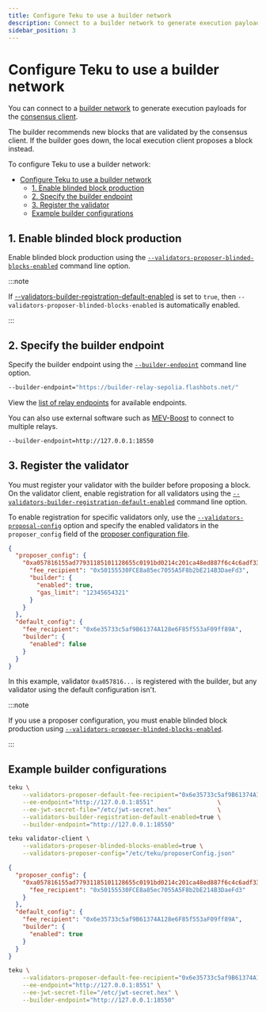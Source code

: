 ```yaml
---
title: Configure Teku to use a builder network
description: Connect to a builder network to generate execution payloads.
sidebar_position: 3
---
```


# Configure Teku to use a builder network

You can connect to a [builder network](../../concepts/builder-network.md) to generate execution payloads for the [consensus client](../../concepts/merge.md#consensus-clients).

The builder recommends new blocks that are validated by the consensus client. If the builder goes down, the local execution client proposes a block instead.

To configure Teku to use a builder network:

- [Configure Teku to use a builder network](#configure-teku-to-use-a-builder-network)
  - [1. Enable blinded block production](#1-enable-blinded-block-production)
  - [2. Specify the builder endpoint](#2-specify-the-builder-endpoint)
  - [3. Register the validator](#3-register-the-validator)
  - [Example builder configurations](#example-builder-configurations)

## 1. Enable blinded block production

Enable blinded block production using the [`--validators-proposer-blinded-blocks-enabled`](../../reference/cli/index.md#validators-proposer-blinded-blocks-enabled) command line option.

:::note

If [--validators-builder-registration-default-enabled](../../reference/cli/index.md#validators-builder-registration-default-enabled) is set to `true`, then `--validators-proposer-blinded-blocks-enabled` is automatically enabled.

:::

## 2. Specify the builder endpoint

Specify the builder endpoint using the [`--builder-endpoint`](../../reference/cli/index.md#builder-endpoint) command line option.

```bash title="Example"
--builder-endpoint="https://builder-relay-sepolia.flashbots.net/"
```

View the [list of relay endpoints](https://github.com/flashbots/mev-boost#usage) for available endpoints.

You can also use external software such as [MEV-Boost](https://github.com/flashbots/mev-boost) to connect to multiple relays.

```bash title="Example"
--builder-endpoint=http://127.0.0.1:18550
```

## 3. Register the validator

You must register your validator with the builder before proposing a block. On the validator client, enable registration for all validators using the [`--validators-builder-registration-default-enabled`](../../reference/cli/index.md#validators-builder-registration-default-enabled) command line option.

To enable registration for specific validators only, use the [`--validators-proposal-config`](../../reference/cli/index.md#validators-proposer-config) option and specify the enabled validators in the `proposer_config` field of the [proposer configuration file](use-proposer-config-file.md).

```json title="proposerConfig.json"
{
  "proposer_config": {
    "0xa057816155ad77931185101128655c0191bd0214c201ca48ed887f6c4c6adf334070efcd75140eada5ac83a92506dd7a": {
      "fee_recipient": "0x50155530FCE8a85ec7055A5F8b2bE214B3DaeFd3",
      "builder": {
        "enabled": true,
        "gas_limit": "12345654321"
      }
    }
  },
  "default_config": {
    "fee_recipient": "0x6e35733c5af9B61374A128e6F85f553aF09ff89A",
    "builder": {
      "enabled": false
    }
  }
}
```

In this example, validator `0xa057816...` is registered with the builder, but any validator using the default configuration isn't.

:::note

If you use a proposer configuration, you must enable blinded block production using [`--validators-proposer-blinded-blocks-enabled`](../../reference/cli/index.md#validators-proposer-blinded-blocks-enabled).

:::

## Example builder configurations

```bash title="Validator client and beacon node in a single process"
teku \
    --validators-proposer-default-fee-recipient="0x6e35733c5af9B61374A128e6F85f553aF09ff89A" \
    --ee-endpoint="http://127.0.0.1:8551"                  \
    --ee-jwt-secret-file="/etc/jwt-secret.hex"             \
    --validators-builder-registration-default-enabled=true \
    --builder-endpoint="http://127.0.0.1:18550"
```

```bash title="Validator client parameters"
teku validator-client \
    --validators-proposer-blinded-blocks-enabled=true \
    --validators-proposer-config="/etc/teku/proposerConfig.json"
```

```json title="Proposer configuration"
{
  "proposer_config": {
    "0xa057816155ad77931185101128655c0191bd0214c201ca48ed887f6c4c6adf334070efcd75140eada5ac83a92506dd7a": {
      "fee_recipient": "0x50155530FCE8a85ec7055A5F8b2bE214B3DaeFd3"
    }
  },
  "default_config": {
    "fee_recipient": "0x6e35733c5af9B61374A128e6F85f553aF09ff89A",
    "builder": {
      "enabled": true
    }
  }
}
```

```bash title="Beacon node parameters"
teku \
    --validators-proposer-default-fee-recipient="0x6e35733c5af9B61374A128e6F85f553aF09ff89A" \
    --ee-endpoint="http://127.0.0.1:8551" \
    --ee-jwt-secret-file="/etc/jwt-secret.hex" \
    --builder-endpoint="http://127.0.0.1:18550"
```
